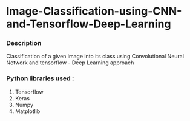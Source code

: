 # Image-Classification-using-CNN-and-Tensorflow-Deep-Learning
### Description
Classification of a given image into its class using Convolutional Neural Network and tensorflow - Deep Learning approach

### Python libraries used :

1. Tensorflow
2. Keras
3. Numpy
4. Matplotlib

